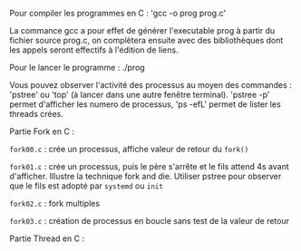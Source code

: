 Pour compiler les programmes en C : 'gcc -o prog prog.c'

La commance gcc a pour effet de générer l'executable prog à partir du fichier source prog.c, on complètera ensuite avec des bibliothèques dont les appels seront effectifs à l'édition de liens.

Pour le lancer le programme : ./prog

Vous pouvez observer l'activité des processus au moyen des commandes : 'pstree' ou 'top' (à lancer dans une autre fenêtre terminal). 'pstree -p' permet d'afficher les numero de processus, 'ps -efL' permet de lister les threads crées.

Partie Fork en C :

`fork00.c` :  crée un processus, affiche valeur de retour du `fork()`

`fork01.c` :  crée un processus, puis le père s'arrête et le fils attend 4s avant d'afficher. 
                Illustre la technique fork and die. Utiliser pstree pour observer que le fils est adopté par `systemd` ou `init`

`fork02.c` : fork multiples

`fork03.c` : création  de processus en boucle sans test de la valeur de retour

Partie Thread en C :
